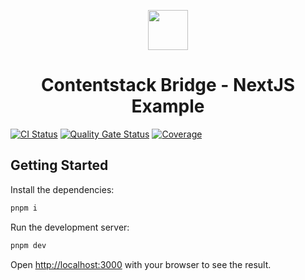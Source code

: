 <p align="center">
  <img src="https://raw.githubusercontent.com/Dobefu/csb/refs/heads/main/logo.svg" width="64px">
</p>

<h1 align="center">Contentstack Bridge - NextJS Example</h1>

[![CI Status](https://github.com/Dobefu/csb-example-nextjs/actions/workflows/ci.yml/badge.svg)](https://github.com/Dobefu/csb-example-nextjs/actions/workflows/ci.yml)
[![Quality Gate Status](https://sonarcloud.io/api/project_badges/measure?project=Dobefu_csb-example-nextjs&metric=alert_status)](https://sonarcloud.io/summary/new_code?id=Dobefu_csb-example-nextjs)
[![Coverage](https://sonarcloud.io/api/project_badges/measure?project=Dobefu_csb-example-nextjs&metric=coverage)](https://sonarcloud.io/summary/new_code?id=Dobefu_csb-example-nextjs)

## Getting Started

Install the dependencies:

```bash
pnpm i
```

Run the development server:

```bash
pnpm dev
```

Open [http://localhost:3000](http://localhost:3000) with your browser to see the result.
